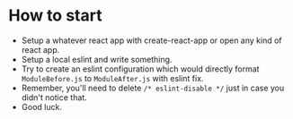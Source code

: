 # How to start
 - Setup a whatever react app with create-react-app or open any kind of react app.
 - Setup a local eslint and write something.
 - Try to create an eslint configuration which would directly format `ModuleBefore.js` to `ModuleAfter.js` with eslint fix.
 - Remember, you'll need to delete `/* eslint-disable */` just in case you didn't notice that.
 - Good luck.
